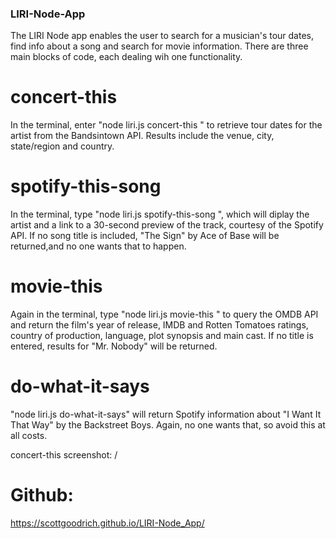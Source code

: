 ### LIRI-Node-App

The LIRI Node app enables the user to search for a musician's tour dates, find info about a song and search for movie information.
There are three main blocks of code, each dealing wih one functionality.

# concert-this
In the terminal, enter "node liri.js concert-this <artist>" to retrieve tour dates for the artist from the Bandsintown API. Results include the venue, city, state/region and country.

# spotify-this-song
In the terminal, type "node liri.js spotify-this-song <song title>", which will diplay the artist and a link to a 30-second preview of the track, courtesy of the Spotify API. If no song title is included, "The Sign" by Ace of Base will be returned,and no one wants that to happen.

# movie-this
Again in the terminal, type "node liri.js movie-this <movie title>" to query the OMDB API and return the film's year of release, IMDB and Rotten Tomatoes ratings, country of production, language, plot synopsis and main cast. If no title is entered, results for "Mr. Nobody" will be returned.

# do-what-it-says
"node liri.js do-what-it-says" will return Spotify information about "I Want It That Way" by the Backstreet Boys. Again, no one wants that, so avoid this at all costs.

concert-this screenshot: /

# Github:
https://scottgoodrich.github.io/LIRI-Node_App/
